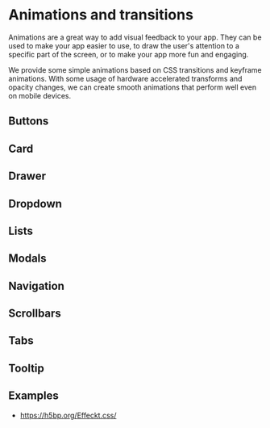 # Animations and transitions

Animations are a great way to add visual feedback to your app.
They can be used to make your app easier to use, to draw the user's attention to a specific part of the screen, or to make your app more fun and engaging.

We provide some simple animations based on CSS transitions and keyframe animations.
With some usage of hardware accelerated transforms and opacity changes, we can create smooth animations that perform well even on mobile devices.

## Buttons

## Card

## Drawer

## Dropdown

## Lists

## Modals

## Navigation

## Scrollbars

## Tabs

## Tooltip

## Examples

- https://h5bp.org/Effeckt.css/
